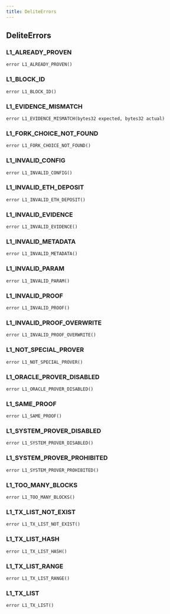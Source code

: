 ```yaml
---
title: DeliteErrors
---
```


## DeliteErrors

### L1_ALREADY_PROVEN

```solidity
error L1_ALREADY_PROVEN()
```

### L1_BLOCK_ID

```solidity
error L1_BLOCK_ID()
```

### L1_EVIDENCE_MISMATCH

```solidity
error L1_EVIDENCE_MISMATCH(bytes32 expected, bytes32 actual)
```

### L1_FORK_CHOICE_NOT_FOUND

```solidity
error L1_FORK_CHOICE_NOT_FOUND()
```

### L1_INVALID_CONFIG

```solidity
error L1_INVALID_CONFIG()
```

### L1_INVALID_ETH_DEPOSIT

```solidity
error L1_INVALID_ETH_DEPOSIT()
```

### L1_INVALID_EVIDENCE

```solidity
error L1_INVALID_EVIDENCE()
```

### L1_INVALID_METADATA

```solidity
error L1_INVALID_METADATA()
```

### L1_INVALID_PARAM

```solidity
error L1_INVALID_PARAM()
```

### L1_INVALID_PROOF

```solidity
error L1_INVALID_PROOF()
```

### L1_INVALID_PROOF_OVERWRITE

```solidity
error L1_INVALID_PROOF_OVERWRITE()
```

### L1_NOT_SPECIAL_PROVER

```solidity
error L1_NOT_SPECIAL_PROVER()
```

### L1_ORACLE_PROVER_DISABLED

```solidity
error L1_ORACLE_PROVER_DISABLED()
```

### L1_SAME_PROOF

```solidity
error L1_SAME_PROOF()
```

### L1_SYSTEM_PROVER_DISABLED

```solidity
error L1_SYSTEM_PROVER_DISABLED()
```

### L1_SYSTEM_PROVER_PROHIBITED

```solidity
error L1_SYSTEM_PROVER_PROHIBITED()
```

### L1_TOO_MANY_BLOCKS

```solidity
error L1_TOO_MANY_BLOCKS()
```

### L1_TX_LIST_NOT_EXIST

```solidity
error L1_TX_LIST_NOT_EXIST()
```

### L1_TX_LIST_HASH

```solidity
error L1_TX_LIST_HASH()
```

### L1_TX_LIST_RANGE

```solidity
error L1_TX_LIST_RANGE()
```

### L1_TX_LIST

```solidity
error L1_TX_LIST()
```
